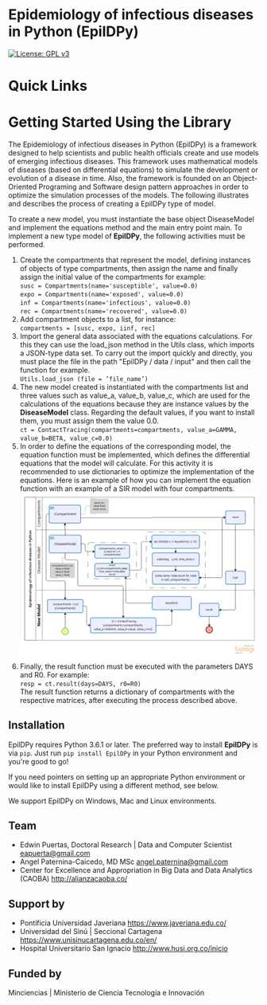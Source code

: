 Epidemiology of infectious diseases in Python (EpilDPy)
=======================================================
[![License: GPL v3](https://img.shields.io/badge/License-GPLv3-blue.svg)](https://www.gnu.org/licenses/gpl-3.0)

# Quick Links

# Getting Started Using the Library
The Epidemiology of infectious diseases in Python (EpilDPy) is a framework designed to help scientists and 
public health officials create and use models of emerging infectious diseases. This framework uses 
mathematical models of diseases (based on differential equations) to simulate the development or 
evolution of a disease in time. Also, the framework is founded on an Object-Oriented Programing and 
Software design pattern approaches in order to optimize the simulation processes of the models. 
The following illustrates and describes the process of creating a EpilDPy type of model.

To create a new model, you must instantiate the base object DiseaseModel and implement 
the equations method and the main entry point main. To implement a new type model of **EpilDPy**, 
the following activities must be performed.

1.	Create the compartments that represent the model, defining instances of objects of type compartments, then assign 
the name and finally assign the initial value of the compartments for example:<br />
    `susc = Compartments(name='susceptible', value=0.0)`<br />
    `expo = Compartments(name='exposed', value=0.0)`<br />
    `inf = Compartments(name='infectious', value=0.0)`<br />
    `rec = Compartments(name='recovered', value=0.0)`<br />
2.	Add compartment objects to a list, for instance: <br />
    `compartments = [susc, expo, iinf, rec]`
3.	Import the general data associated with the equations calculations. For this they can use the load_json method 
in the Utils class, which imports a JSON-type data set. To carry out the import quickly and directly, you must place 
the file in the path "EpilDPy / data / input" and then call the function for example. <br />
            `Utils.load_json (file = ’file_name’)`
4.	The new model created is instantiated with the compartments list and three values such as value_a, value_b, value_c, 
which are used for the calculations of the equations because they are instance values by the **DiseaseModel** class. 
Regarding the default values, if you want to install them, you must assign them the value 0.0. <br />
    `ct = ContactTracing(compartments=compartments, value_a=GAMMA, value_b=BETA, value_c=0.0)`
5.	In order to define the equations of the corresponding model, the equation function must be implemented, 
which defines the differential equations that the model will calculate. For this activity it is recommended to use 
dictionaries to optimize the implementation of the equations. Here is an example of how you can implement 
the equation function with an example of a SIR model with four compartments.
![](./media/EpilDPy.png)
6.	Finally, the result function must be executed with the parameters DAYS and R0. For example: <br />
    `resp = ct.result(days=DAYS, r0=R0)`
<br />The result function returns a dictionary of compartments with the respective matrices, after executing the process 
described above.


## Installation

EpilDPy requires Python 3.6.1 or later. The preferred way to install **EpilDPy** is via `pip`.  Just run `pip install EpilDPy` in your Python environment and you're good to go!

If you need pointers on setting up an appropriate Python environment or would like to install EpilDPy using a different method, see below.

We support EpilDPy on Windows, Mac and Linux environments.

## Team

- Edwin Puertas, Doctoral Research | Data and Computer Scientist <eapuerta@gmail.com>
- Angel Paternina-Caicedo, MD MSc <angel.paternina@gmail.com> 
- Center for Excellence and Appropriation in Big Data and Data Analytics (CAOBA) <http://alianzacaoba.co/>

## Support by

- Pontificia Universidad Javeriana <https://www.javeriana.edu.co/>
- Universidad del Sinú | Seccional Cartagena <https://www.unisinucartagena.edu.co/en/>
- Hospital Universitario San Ignacio <http://www.husi.org.co/inicio>

## Funded by

Minciencias | Ministerio de Ciencia Tecnología e Innovación